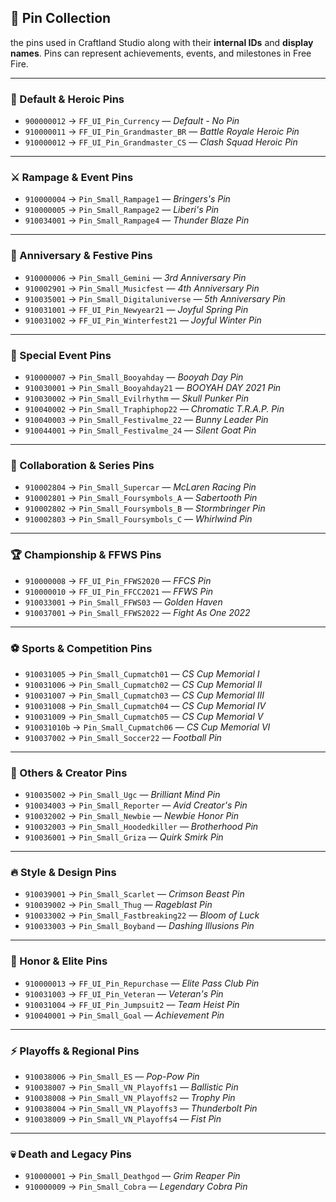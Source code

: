 ## 📌 Pin Collection

the pins used in Craftland Studio along with their **internal IDs** and **display names**. Pins can represent achievements, events, and milestones in Free Fire.

---

### 🔰 Default & Heroic Pins

- `900000012` → `FF_UI_Pin_Currency` — *Default - No Pin*  
- `910000011` → `FF_UI_Pin_Grandmaster_BR` — *Battle Royale Heroic Pin*  
- `910000012` → `FF_UI_Pin_Grandmaster_CS` — *Clash Squad Heroic Pin*

---

### ⚔️ Rampage & Event Pins

- `910000004` → `Pin_Small_Rampage1` — *Bringers's Pin*  
- `910000005` → `Pin_Small_Rampage2` — *Liberi's Pin*  
- `910034001` → `Pin_Small_Rampage4` — *Thunder Blaze Pin*

---

### 🎉 Anniversary & Festive Pins

- `910000006` → `Pin_Small_Gemini` — *3rd Anniversary Pin*  
- `910002901` → `Pin_Small_Musicfest` — *4th Anniversary Pin*  
- `910035001` → `Pin_Small_Digitaluniverse` — *5th Anniversary Pin*  
- `910031001` → `FF_UI_Pin_Newyear21` — *Joyful Spring Pin*  
- `910031002` → `FF_UI_Pin_Winterfest21` — *Joyful Winter Pin*

---

### 🧨 Special Event Pins

- `910000007` → `Pin_Small_Booyahday` — *Booyah Day Pin*  
- `910030001` → `Pin_Small_Booyahday21` — *BOOYAH DAY 2021 Pin*  
- `910030002` → `Pin_Small_Evilrhythm` — *Skull Punker Pin*  
- `910040002` → `Pin_Small_Traphiphop22` — *Chromatic T.R.A.P. Pin*  
- `910040003` → `Pin_Small_Festivalme_22` — *Bunny Leader Pin*  
- `910044001` → `Pin_Small_Festivalme_24` — *Silent Goat Pin*

---

### 🧬 Collaboration & Series Pins

- `910002804` → `Pin_Small_Supercar` — *McLaren Racing Pin*  
- `910002801` → `Pin_Small_Foursymbols_A` — *Sabertooth Pin*  
- `910002802` → `Pin_Small_Foursymbols_B` — *Stormbringer Pin*  
- `910002803` → `Pin_Small_Foursymbols_C` — *Whirlwind Pin*

---

### 🏆 Championship & FFWS Pins

- `910000008` → `FF_UI_Pin_FFWS2020` — *FFCS Pin*  
- `910000010` → `FF_UI_Pin_FFCC2021` — *FFWS Pin*  
- `910033001` → `Pin_Small_FFWS03` — *Golden Haven*  
- `910037001` → `Pin_Small_FFWS2022` — *Fight As One 2022*

---

### ⚽ Sports & Competition Pins

- `910031005` → `Pin_Small_Cupmatch01` — *CS Cup Memorial I*  
- `910031006` → `Pin_Small_Cupmatch02` — *CS Cup Memorial II*  
- `910031007` → `Pin_Small_Cupmatch03` — *CS Cup Memorial III*  
- `910031008` → `Pin_Small_Cupmatch04` — *CS Cup Memorial IV*  
- `910031009` → `Pin_Small_Cupmatch05` — *CS Cup Memorial V*  
- `910031010b` → `Pin_Small_Cupmatch06` — *CS Cup Memorial VI*  
- `910037002` → `Pin_Small_Soccer22` — *Football Pin*

---

### 🧠 Others & Creator Pins

- `910035002` → `Pin_Small_Ugc` — *Brilliant Mind Pin*  
- `910034003` → `Pin_Small_Reporter` — *Avid Creator's Pin*  
- `910032002` → `Pin_Small_Newbie` — *Newbie Honor Pin*  
- `910032003` → `Pin_Small_Hoodedkiller` — *Brotherhood Pin*  
- `910036001` → `Pin_Small_Griza` — *Quirk Smirk Pin*

---

### 🔥 Style & Design Pins

- `910039001` → `Pin_Small_Scarlet` — *Crimson Beast Pin*  
- `910039002` → `Pin_Small_Thug` — *Rageblast Pin*  
- `910033002` → `Pin_Small_Fastbreaking22` — *Bloom of Luck*  
- `910033003` → `Pin_Small_Boyband` — *Dashing Illusions Pin*

---

### 🏅 Honor & Elite Pins

- `910000013` → `FF_UI_Pin_Repurchase` — *Elite Pass Club Pin*  
- `910031003` → `FF_UI_Pin_Veteran` — *Veteran's Pin*  
- `910031004` → `FF_UI_Pin_Jumpsuit2` — *Team Heist Pin*  
- `910040001` → `Pin_Small_Goal` — *Achievement Pin*

---

### ⚡ Playoffs & Regional Pins

- `910038006` → `Pin_Small_ES` — *Pop-Pow Pin*  
- `910038007` → `Pin_Small_VN_Playoffs1` — *Ballistic Pin*  
- `910038008` → `Pin_Small_VN_Playoffs2` — *Trophy Pin*  
- `910038004` → `Pin_Small_VN_Playoffs3` — *Thunderbolt Pin*  
- `910038009` → `Pin_Small_VN_Playoffs4` — *Fist Pin*

---

### 💀 Death and Legacy Pins

- `910000001` → `Pin_Small_Deathgod` — *Grim Reaper Pin*  
- `910000009` → `Pin_Small_Cobra` — *Legendary Cobra Pin*